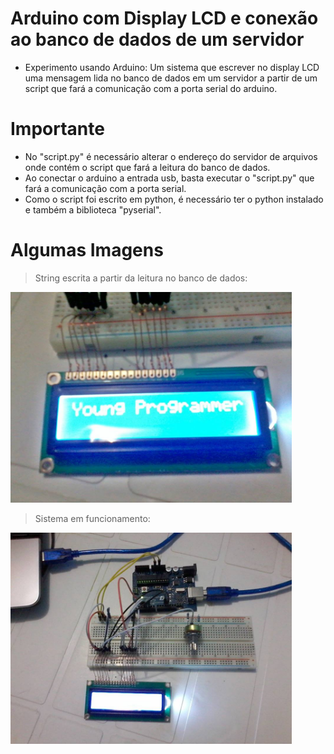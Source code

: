 # Arduino com Display LCD e conexão ao banco de dados de um servidor
* Experimento usando Arduino: Um sistema que escrever no display LCD uma mensagem lida no banco de dados em um servidor
a partir de um script que fará a comunicação com a porta serial do arduino.

# Importante

* No "script.py" é necessário alterar o endereço do servidor de arquivos onde contém o script que fará a 
leitura do banco de dados.
* Ao conectar o arduino a entrada usb, basta executar o "script.py" que fará a comunicação com a porta serial.
* Como o script foi escrito em python, é necessário ter o python instalado e também a biblioteca "pyserial".

# Algumas Imagens

> String escrita a partir da leitura no banco de dados:

<img src="https://github.com/lucasmlima08/Arduino-StringServidor-DisplayLCD/blob/master/img_1.jpg" width="450" />

> Sistema em funcionamento:

<img src="https://github.com/lucasmlima08/Arduino-StringServidor-DisplayLCD/blob/master/img_2.jpg" width="450" />
